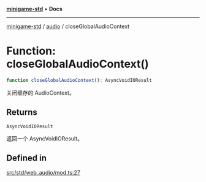 [**minigame-std**](../../../README.md) • **Docs**

***

[minigame-std](../../../README.md) / [audio](../README.md) / closeGlobalAudioContext

# Function: closeGlobalAudioContext()

```ts
function closeGlobalAudioContext(): AsyncVoidIOResult
```

关闭缓存的 AudioContext。

## Returns

`AsyncVoidIOResult`

返回一个 AsyncVoidIOResult。

## Defined in

[src/std/web\_audio/mod.ts:27](https://github.com/JiangJie/minigame-std/blob/0b3f4c24a764d15c8d4cfbfab659d3f6c53dfd93/src/std/web_audio/mod.ts#L27)
